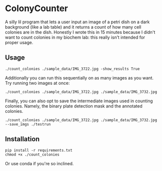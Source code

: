 # ColonyCounter

A silly lil program that lets a user input an image of a petri dish on a dark background (like a lab table) and it returns a count of how many cell colonies are in the dish. Honestly I wrote this in 15 minutes because I didn't want to count colonies in my biochem lab: this really isn't intended for proper usage.

## Usage

```./count_colonies ./sample_data/IMG_3722.jpg -show_results True```

Additionally you can run this sequentially on as many images as you want. Try running two images at once:

```./count_colonies ./sample_data/IMG_3722.jpg ./sample_data/IMG_3732.jpg```

Finally, you can also opt to save the intermediate images used in counting colonies. Namely, the binary plate detection mask and the annotated colonies.

```./count_colonies ./sample_data/IMG_3722.jpg ./sample_data/IMG_3732.jpg --save_imgs ./testrun```

## Installation

```
pip install -r requirements.txt
chmod +x ./count_colonies
```

Or use conda if you're so inclined.
